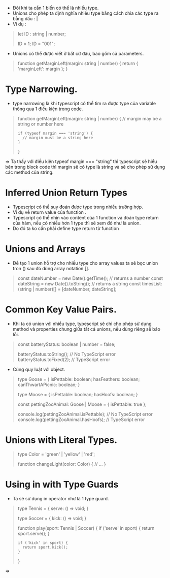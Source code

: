 - Đôi khi ta cần 1 biến có thể là nhiều type.
- Unions cho phép ta định nghĩa nhiều type bằng cách chia các type ra bằng dấu : | 
- Ví dụ :

>   let ID : string | number;
>   
>   ID = 1;
>   ID = "001";

- Unions có thể được viết ở bất cứ đâu, bao gồm cả parameters.

>   function getMarginLeft(margin: string | number) {
>     return { 'marginLeft': margin };
>   }

# Type Narrowing.
- type narrowing là khi typescript có thể tìm ra được type của variable thông qua 1 điều kiện trong code.

>   function getMarginLeft(margin: string | number) {
>     // margin may be a string or number here
>    
>     if (typeof margin === 'string') {
>       // margin must be a string here
>     }
>   }

=> Ta thấy với điều kiện typeof margin === "string" thì typescript sẽ hiểu bên trong block code thì margin sẽ có type là string và sẽ cho phép sử dụng các method của string.

# Inferred Union Return Types
- Typescript có thể suy đoán được type trong nhiều trường hợp.
- Ví dụ về return value của function .
- Typescript có thể nhìn vào content của 1 function và đoán type return của hàm, nếu có nhiều hơn 1 type thì sẽ xem đó như là union.
- Do đó ta ko cần phải define type return từ function


# Unions and Arrays
- Để tạo 1 union hỗ trợ cho nhiều type cho array values ta sẽ bọc union tron () sau đó dùng array notation [].


>   const dateNumber = new Date().getTime(); // returns a number
>   const dateString = new Date().toString(); // returns a string
>   const timesList: (string | number)[] = [dateNumber, dateString];

# Common Key Value Pairs.
- Khi ta có union với nhiều type, typescript sẽ chỉ cho phép sử dụng method và properties chung giữa tất cả unions, nếu dùng riêng sẽ báo lỗi.

>   const batteryStatus: boolean | number = false;
>    
>   batteryStatus.toString(); // No TypeScript error
>   batteryStatus.toFixed(2); // TypeScript error

- Cùng quy luật với object.

>   type Goose = { 
>     isPettable: boolean; 
>     hasFeathers: boolean;
>     canThwartAPicnic: boolean;
>   }
>    
>   type Moose = {
>     isPettable: boolean; 
>     hasHoofs: boolean;
>   }
>    
>   const pettingZooAnimal: Goose | Moose = { isPettable: true };
>    
>   console.log(pettingZooAnimal.isPettable); // No TypeScript error
>   console.log(pettingZooAnimal.hasHoofs); // TypeScript error

# Unions with Literal Types.

>   type Color = 'green' | 'yellow' | 'red';
>    
>   function changeLight(color: Color) {
>     // ...
>   }

# Using in with Type Guards
- Ta sẽ sử dụng in operator như là 1 type guard.

>   type Tennis = {
>     serve: () => void;
>   }
>    
>   type Soccer = {
>     kick: () => void;
>   }
>    
>   function play(sport: Tennis | Soccer) {
>     if ('serve' in sport) {
>       return sport.serve();
>     }
>    
>     if ('kick' in sport) {
>       return sport.kick();
>     }
>   }

=> 